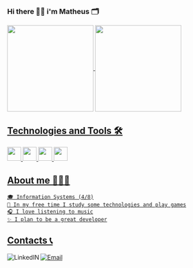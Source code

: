 ### Hi there 👋🏾 i'm Matheus 🗂️

<div>
  <a href="https://github.com/Mathruu">
  <img align="center" height="200px" src="https://github-readme-stats.vercel.app/api?username=Mathruu&show_icons=true&theme=tokyonight&include_all_commits=true&count_private=true"/>
  <img align="center" height="200px" src="https://github-readme-stats.vercel.app/api/top-langs/?username=Mathruu&theme=tokyonight"/>
 </div>

  ## Technologies and Tools 🛠️
  
  <div>
   <img height='32px' src="https://cdn.jsdelivr.net/gh/devicons/devicon/icons/html5/html5-original.svg" />
   <img height='32px' src='https://cdn.jsdelivr.net/gh/devicons/devicon/icons/css3/css3-original.svg' />
   <img height='32px' src='https://cdn.jsdelivr.net/gh/devicons/devicon/icons/javascript/javascript-original.svg' />
   <img height='32px' src='https://cdn.icon-icons.com/icons2/112/PNG/512/python_18894.png' />
  </div>
  
  ## About me 👨🏿‍💻
  
    🎓 Information Systems (4/8)
    💈 In my free time I study some technologies and play games
    🎧 I love listening to music
    ✨ I plan to be a great developer
  
  ## Contacts 📞
  
  <div>
    <a href="https://www.linkedin.com/in/matheus-gomes-ba4441209/">
    <img alt="LinkedIN" align="left" src="https://img.shields.io/badge/LinkedIn-0077B5?style=for-the-badge&logo=linkedin&logoColor=white" />
  </a>
     <a href="mailto:Matheusmathruu@gmai.com">
    <img alt="Email" src="https://img.shields.io/badge/Gmail-D14836?style=for-the-badge&logo=gmail&logoColor=white" />
  </a>
